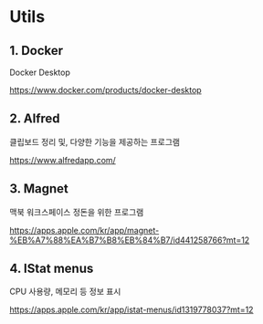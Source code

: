 # Utils

## 1. Docker

Docker Desktop

https://www.docker.com/products/docker-desktop

## 2. Alfred

클립보드 정리 및, 다양한 기능을 제공하는 프로그램 

https://www.alfredapp.com/

## 3. Magnet

맥북 워크스페이스 정돈을 위한 프로그램

https://apps.apple.com/kr/app/magnet-%EB%A7%88%EA%B7%B8%EB%84%B7/id441258766?mt=12

## 4. IStat menus

CPU 사용량, 메모리 등 정보 표시 

https://apps.apple.com/kr/app/istat-menus/id1319778037?mt=12

